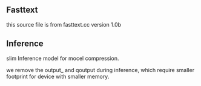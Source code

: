 ## Fasttext
this source file is from fasttext.cc version 1.0b

## Inference
slim Inference model for mocel compression.

we remove the output_ and qoutput during inference, which require smaller footprint for device with smaller memory.
